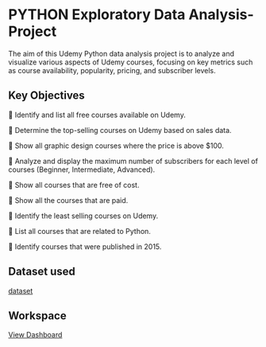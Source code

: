 # PYTHON Exploratory Data Analysis-Project
The aim of this Udemy Python data analysis project is to analyze and visualize various aspects of Udemy courses, focusing on key metrics such as course availability, popularity, pricing, and subscriber levels.

## Key Objectives

 Identify and list all free courses available on Udemy.

 Determine the top-selling courses on Udemy based on sales data.

 Show all graphic design courses where the price is above $100.

 Analyze and display the maximum number of subscribers for each level of courses (Beginner, Intermediate, Advanced).

 Show all courses that are free of cost.

 Show all the courses that are paid.

 Identify the least selling courses on Udemy.

 List all courses that are related to Python.

 Identify courses that were published in 2015.


## Dataset used
<a href="https://github.com/duval-ys/PYTHON-Project/blob/main/Project%2B7%2B-%2BUdemy%2BDataset.csv">dataset</a>


## Workspace 
<a href="https://github.com/duval-ys/PYTHON-Project/blob/main/Screenshot%202025-01-28%20131949.png">View Dashboard</a>

